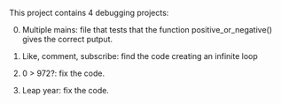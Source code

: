 This project contains 4 debugging projects:

0. Multiple mains: file that tests that the function positive_or_negative() gives the correct putput.

1. Like, comment, subscribe: find the code creating an infinite loop

2. 0 > 972?: fix the code.

3. Leap year: fix the code.
